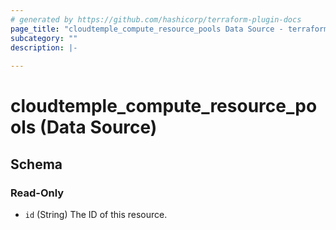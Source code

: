 ```yaml
---
# generated by https://github.com/hashicorp/terraform-plugin-docs
page_title: "cloudtemple_compute_resource_pools Data Source - terraform-provider-cloudtemple"
subcategory: ""
description: |-
  
---
```


# cloudtemple_compute_resource_pools (Data Source)





<!-- schema generated by tfplugindocs -->
## Schema

### Read-Only

- `id` (String) The ID of this resource.


